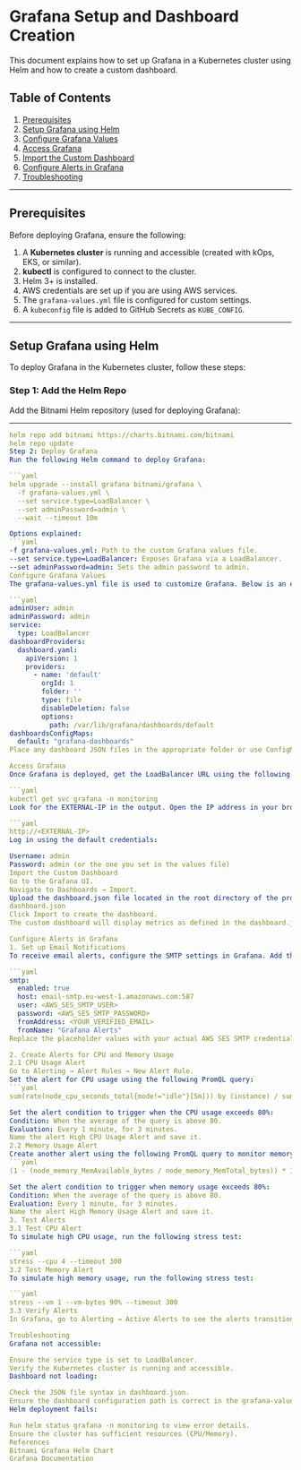 # Grafana Setup and Dashboard Creation

This document explains how to set up Grafana in a Kubernetes cluster using Helm and how to create a custom dashboard.

## Table of Contents
1. [Prerequisites](#prerequisites)
2. [Setup Grafana using Helm](#setup-grafana-using-helm)
3. [Configure Grafana Values](#configure-grafana-values)
4. [Access Grafana](#access-grafana)
5. [Import the Custom Dashboard](#import-the-custom-dashboard)
6. [Configure Alerts in Grafana](#configure-alerts-in-grafana)
7. [Troubleshooting](#troubleshooting)

---

## Prerequisites

Before deploying Grafana, ensure the following:

1. A **Kubernetes cluster** is running and accessible (created with kOps, EKS, or similar).
2. **kubectl** is configured to connect to the cluster.
3. Helm 3+ is installed.
4. AWS credentials are set up if you are using AWS services.
5. The `grafana-values.yml` file is configured for custom settings.
6. A `kubeconfig` file is added to GitHub Secrets as `KUBE_CONFIG`.

---

## Setup Grafana using Helm

To deploy Grafana in the Kubernetes cluster, follow these steps:

### Step 1: Add the Helm Repo
Add the Bitnami Helm repository (used for deploying Grafana):

---

```yaml
helm repo add bitnami https://charts.bitnami.com/bitnami
helm repo update
Step 2: Deploy Grafana
Run the following Helm command to deploy Grafana:

```yaml
helm upgrade --install grafana bitnami/grafana \
  -f grafana-values.yml \
  --set service.type=LoadBalancer \
  --set adminPassword=admin \
  --wait --timeout 10m

Options explained:
```yaml
-f grafana-values.yml: Path to the custom Grafana values file.
--set service.type=LoadBalancer: Exposes Grafana via a LoadBalancer.
--set adminPassword=admin: Sets the admin password to admin.
Configure Grafana Values
The grafana-values.yml file is used to customize Grafana. Below is an example configuration:

```yaml
adminUser: admin
adminPassword: admin
service:
  type: LoadBalancer
dashboardProviders:
  dashboard.yaml:
    apiVersion: 1
    providers:
      - name: 'default'
        orgId: 1
        folder: ''
        type: file
        disableDeletion: false
        options:
          path: /var/lib/grafana/dashboards/default
dashboardsConfigMaps:
  default: "grafana-dashboards"
Place any dashboard JSON files in the appropriate folder or use ConfigMaps for importing dashboards.

Access Grafana
Once Grafana is deployed, get the LoadBalancer URL using the following command:

```yaml
kubectl get svc grafana -n monitoring
Look for the EXTERNAL-IP in the output. Open the IP address in your browser:

```yaml
http://<EXTERNAL-IP>
Log in using the default credentials:

Username: admin
Password: admin (or the one you set in the values file)
Import the Custom Dashboard
Go to the Grafana UI.
Navigate to Dashboards → Import.
Upload the dashboard.json file located in the root directory of the project:
dashboard.json
Click Import to create the dashboard.
The custom dashboard will display metrics as defined in the dashboard.json file.

Configure Alerts in Grafana
1. Set up Email Notifications
To receive email alerts, configure the SMTP settings in Grafana. Add the following to your grafana-values.yml file:

```yaml
smtp:
  enabled: true
  host: email-smtp.eu-west-1.amazonaws.com:587
  user: <AWS_SES_SMTP_USER>
  password: <AWS_SES_SMTP_PASSWORD>
  fromAddress: <YOUR_VERIFIED_EMAIL>
  fromName: "Grafana Alerts"
Replace the placeholder values with your actual AWS SES SMTP credentials and your verified email address.

2. Create Alerts for CPU and Memory Usage
2.1 CPU Usage Alert
Go to Alerting → Alert Rules → New Alert Rule.
Set the alert for CPU usage using the following PromQL query:
```yaml
sum(rate(node_cpu_seconds_total{mode!="idle"}[5m])) by (instance) / sum(rate(node_cpu_seconds_total[5m])) by (instance) * 100

Set the alert condition to trigger when the CPU usage exceeds 80%:
Condition: When the average of the query is above 80.
Evaluation: Every 1 minute, for 3 minutes.
Name the alert High CPU Usage Alert and save it.
2.2 Memory Usage Alert
Create another alert using the following PromQL query to monitor memory usage:
```yaml
(1 - (node_memory_MemAvailable_bytes / node_memory_MemTotal_bytes)) * 100

Set the alert condition to trigger when memory usage exceeds 80%:
Condition: When the average of the query is above 80.
Evaluation: Every 1 minute, for 3 minutes.
Name the alert High Memory Usage Alert and save it.
3. Test Alerts
3.1 Test CPU Alert
To simulate high CPU usage, run the following stress test:

```yaml
stress --cpu 4 --timeout 300
3.2 Test Memory Alert
To simulate high memory usage, run the following stress test:

```yaml
stress --vm 1 --vm-bytes 90% --timeout 300
3.3 Verify Alerts
In Grafana, go to Alerting → Active Alerts to see the alerts transition to the Firing state. Check your email inbox for the notifications.

Troubleshooting
Grafana not accessible:

Ensure the service type is set to LoadBalancer.
Verify the Kubernetes cluster is running and accessible.
Dashboard not loading:

Check the JSON file syntax in dashboard.json.
Ensure the dashboard configuration path is correct in the grafana-values.yml file.
Helm deployment fails:

Run helm status grafana -n monitoring to view error details.
Ensure the cluster has sufficient resources (CPU/Memory).
References
Bitnami Grafana Helm Chart
Grafana Documentation
